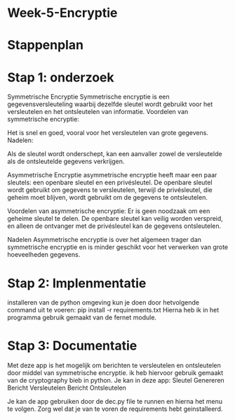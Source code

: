# Week-5-Encryptie

# Stappenplan

# Stap 1: onderzoek
Symmetrische Encryptie
Symmetrische encryptie is een gegevensversleuteling waarbij dezelfde sleutel wordt gebruikt voor het versleutelen en het ontsleutelen van informatie.
Voordelen van symmetrische encryptie:

Het is snel en goed, vooral voor het versleutelen van grote gegevens.
Nadelen:

Als de sleutel wordt onderschept, kan een aanvaller zowel de versleutelde als de ontsleutelde gegevens verkrijgen.

Asymmetrische Encryptie
asymmetrische encryptie heeft maar een paar sleutels: een openbare sleutel en een privésleutel. De openbare sleutel wordt gebruikt om gegevens te versleutelen, terwijl de privésleutel, die geheim moet blijven, wordt gebruikt om de gegevens te ontsleutelen.

Voordelen van asymmetrische encryptie:
Er is geen noodzaak om een geheime sleutel te delen. De openbare sleutel kan veilig worden verspreid, en alleen de ontvanger met de privésleutel kan de gegevens ontsleutelen.

Nadelen
Asymmetrische encryptie is over het algemeen trager dan symmetrische encryptie en is minder geschikt voor het verwerken van grote hoeveelheden gegevens.

# Stap 2: Implenmentatie

installeren van de python omgeving kun je doen door hetvolgende command uit te voeren: pip install -r requirements.txt
Hierna heb ik in het programma gebruik gemaakt van de fernet module.

# Stap 3: Documentatie

Met deze app is het mogelijk om berichten te versleutelen en ontsleutelen door middel van symmetrische encryptie.
ik heb hiervoor gebruik gemaakt van de cryptography bieb in python.
Je kan in deze app:
Sleutel Genereren
Bericht Versleutelen
Bericht Ontsleutelen

Je kan de app gebruiken door de dec.py file te runnen en hierna het menu te volgen.
Zorg wel dat je van te voren de requirements hebt geinstalleerd.
